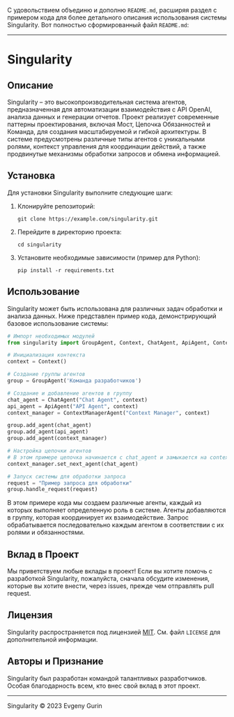 С удовольствием объединю и дополню `README.md`, расширяя раздел с примером кода для более детального описания использования системы Singularity. Вот полностью сформированный файл `README.md`:

---

# Singularity

## Описание
Singularity – это высокопроизводительная система агентов, предназначенная для автоматизации взаимодействия с API OpenAI, анализа данных и генерации отчетов. Проект реализует современные паттерны проектирования, включая Мост, Цепочка Обязанностей и Команда, для создания масштабируемой и гибкой архитектуры. В системе предусмотрены различные типы агентов с уникальными ролями, контекст управления для координации действий, а также продвинутые механизмы обработки запросов и обмена информацией.

## Установка
Для установки Singularity выполните следующие шаги:
1. Клонируйте репозиторий:
   ```
   git clone https://example.com/singularity.git
   ```
2. Перейдите в директорию проекта:
   ```
   cd singularity
   ```
3. Установите необходимые зависимости (пример для Python):
   ```
   pip install -r requirements.txt
   ```

## Использование
Singularity может быть использована для различных задач обработки и анализа данных. Ниже представлен пример кода, демонстрирующий базовое использование системы:

```python
# Импорт необходимых модулей
from singularity import GroupAgent, Context, ChatAgent, ApiAgent, ContextManagerAgent

# Инициализация контекста
context = Context()

# Создание группы агентов
group = GroupAgent('Команда разработчиков')

# Создание и добавление агентов в группу
chat_agent = ChatAgent("Chat Agent", context)
api_agent = ApiAgent("API Agent", context)
context_manager = ContextManagerAgent("Context Manager", context)

group.add_agent(chat_agent)
group.add_agent(api_agent)
group.add_agent(context_manager)

# Настройка цепочки агентов
# В этом примере цепочка начинается с chat_agent и замыкается на context_manager
context_manager.set_next_agent(chat_agent)

# Запуск системы для обработки запроса
request = "Пример запроса для обработки"
group.handle_request(request)
```

В этом примере кода мы создаем различные агенты, каждый из которых выполняет определенную роль в системе. Агенты добавляются в группу, которая координирует их взаимодействие. Запрос обрабатывается последовательно каждым агентом в соответствии с их ролями и обязанностями.

## Вклад в Проект
Мы приветствуем любые вклады в проект! Если вы хотите помочь с разработкой Singularity, пожалуйста, сначала обсудите изменения, которые вы хотите внести, через issues, прежде чем отправлять pull request.

## Лицензия
Singularity распространяется под лицензией [MIT](LICENSE). См. файл `LICENSE` для дополнительной информации.

## Авторы и Признание
Singularity был разработан командой талантливых разработчиков. Особая благодарность всем, кто внес свой вклад в этот проект.

---

Singularity © 2023 Evgeny Gurin

